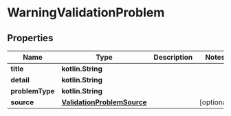 
# WarningValidationProblem

## Properties
Name | Type | Description | Notes
------------ | ------------- | ------------- | -------------
**title** | **kotlin.String** |  | 
**detail** | **kotlin.String** |  | 
**problemType** | **kotlin.String** |  | 
**source** | [**ValidationProblemSource**](ValidationProblemSource.md) |  |  [optional]



